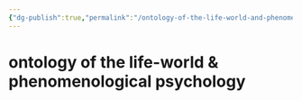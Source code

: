 ```yaml
---
{"dg-publish":true,"permalink":"/ontology-of-the-life-world-and-phenomenological-psychology/","dgHomeLink":false,"dgPassFrontmatter":false}
---
```


# ontology of the life-world & phenomenological psychology 
